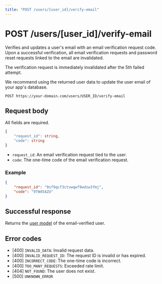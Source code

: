 ```yaml
---
title: "POST /users/[user_id]/verify-email"
---
```


# POST /users/[user_id]/verify-email

Verifies and updates a user's email with an email verification request code. Upon a successful verification, all email verification requests and password reset requests linked to the email are invalidated.

The verification request is immediately invalidated after the 5th failed attempt.

We recommend using the returned user data to update the user email of your app's database.

```
POST https://your-domain.com/users/USER_ID/verify-email
```

## Request body

All fields are required.

```ts
{
    "request_id": string,
    "code": string
}
```

- `request_id`: An email verification request tied to the user.
- `code`: The one-time code of the email verification request.

### Example

```json
{
    "request_id": "9sf9qcf3ctvwqwf9wdzw3fmj",
    "code": "9TW45AZU"
}
```

## Successful response

Returns the [user model](/api-reference/rest/models/user) of the email-verified user.

## Error codes

- [400] `INVALID_DATA`: Invalid request data.
- [400] `INVALID_REQUEST_ID`: The request ID is invalid or has expired.
- [400] `INCORRECT_CODE`: The one-time code is incorrect.
- [400] `TOO_MANY_REQUESTS`: Exceeded rate limit.
- [404] `NOT_FOUND`: The user does not exist.
- [500] `UNKNOWN_ERROR`
